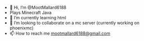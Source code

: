 - 👋 Hi, I’m @MootMallard6188
- Plays Minecraft Java
- 🌱 I’m currently learning html
- 💞️ I’m looking to collaborate on a mc server (currently working on phoenixmc)
- 📫 How to reach me mootmallard6188@gmail.com

<!---
MootMallard6188/MootMallard6188 is a ✨ special ✨ repository because its `README.md` (this file) appears on your GitHub profile.
You can click the Preview link to take a look at your changes.
--->
